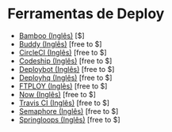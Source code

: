 # Ferramentas de Deploy

* [Bamboo (Inglês)](https://www.atlassian.com/software/bamboo/) [$]
* [Buddy (Inglês)](https://buddy.works/) [free to $]
* [CircleCI (Inglês)](https://circleci.com/) [free to $]
* [Codeship (Inglês)](https://codeship.com/) [free to $]
* [Deploybot (Inglês)](https://deploybot.com/) [free to $]
* [Deployhq (Inglês)](https://www.deployhq.com/) [free to $]
* [FTPLOY (Inglês)](http://ftploy.com/) [free to $]
* [Now (Inglês)](https://zeit.co/now) [free to $]
* [Travis CI (Inglês)](http://docs.travis-ci.com/) [free to $]
* [Semaphore (Inglês)](https://semaphoreci.com/) [free to $]
* [Springloops (Inglês)](http://www.springloops.io/) [free to $]